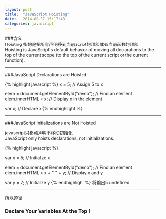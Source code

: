 ```yaml
---
layout: post
title:  "JavaScript Hoisting"
date:   2014-08-07 15:17:43
categories: javascript
---
```


###含义   
Hoisting 指的是把所有声明移到当前script的顶部或者当前函数的顶部   
Hoisting is JavaScript's default behavior of moving all declarations to the top of the current scope (to the top of the current script or the current function).

***

###JavaScript Declarations are Hoisted

{% highlight javascript %}
x = 5; // Assign 5 to x

elem = document.getElementById("demo"); // Find an element 
elem.innerHTML = x;                     // Display x in the element

var x; // Declare x
{% endhighlight %}

***

###JavaScript Initializations are Not Hoisted

javascript只移动声明不移动初始化   
JavaScript only hoists declarations, not initializations.

{% highlight javascript %}

var x = 5; // Initialize x

elem = document.getElementById("demo"); // Find an element 
elem.innerHTML = x + " " + y;           // Display x and y

var y = 7; // Initialize y
{% endhighlight %}
将输出5 undefined

***

所以遵循   

### Declare Your Variables At the Top !
